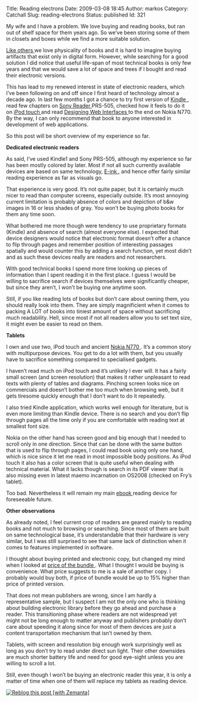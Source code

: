Title: Reading electrons
Date: 2009-03-08 18:45
Author: markos
Category: Catchall
Slug: reading-electrons
Status: published
Id: 321

<html>
 <body>
  <div>
   <p>
    My wife and I have a problem. We love buying and reading books, but ran out of shelf space for them years ago. So we’ve been storing some of them in closets and boxes while we find a more suitable solution.
   </p>
   <p>
    <a href="http://pdml.net/pipermail/pdml_pdml.net/2009-February/161396.html">
     Like others
    </a>
    we love physicality of books and it is hard to imagine buying artifacts that exist only in digital form. However, while searching for a good solution I did notice that useful life-span of most technical books is only few years and that we would save a lot of space and trees if I bought and read their electronic versions.
   </p>
   <p>
    This has lead to my renewed interest in state of electronic readers, which I’ve been following on and off since I first heard of technology almost a decade ago. In last few months I got a chance to try first version of
    <a class="zem_slink" href="http://www.amazon.com" rel="homepage" title="Amazon Kindle">
     Kindle
    </a>
    , read few chapters on
    <a class="zem_slink" href="http://en.wikipedia.org/wiki/Sony_Reader" rel="wikipedia" title="Sony Reader">
     Sony Reader
    </a>
    PRS-505, checked how it feels to do it on
    <a class="zem_slink" href="http://en.wikipedia.org/wiki/IPod_Touch" rel="wikipedia" title="IPod Touch">
     iPod touch
    </a>
    and read
    <a href="http://designingwebinterfaces.com/" title="Book's homepage">
     Designing Web Interfaces
    </a>
    to the end on Nokia N770. By the way, I can only recommend that book to anyone interested in development of web applications.
   </p>
   <p>
    So this post will be short overview of my experience so far.
   </p>
   <p>
    <strong>
     Dedicated electronic readers
    </strong>
   </p>
   <p>
    As said, I’ve used Kindle1 and Sony PRS-505, although my experience so far has been mostly colored by later. Most if not all such currently available devices are based on same technology,
    <a href="http://www.eink.com/">
     E-ink
    </a>
    , and hence offer fairly similar reading experience as far as visuals go.
   </p>
   <p>
    That experience is very good. It’s not quite paper, but it is certainly much nicer to read than computer screens, especially outside. It’s most annoying current limitation is probably absence of colors and depiction of b&amp;w images in 16 or less shades of gray. You won’t be buying photo books for them any time soon.
   </p>
   <p>
    What bothered me more though were tendency to use proprietary formats (Kindle) and absence of search (almost everyone else). I expected that device designers would notice that electronic format doesn’t offer a chance to flip through pages and remember position of interesting passages spatially and would counter this by adding a search function, yet most didn’t and as such these devices really are readers and not researchers.
   </p>
   <p>
    With good technical books I spend more time looking up pieces of information than I spent reading it in the first place. I guess I would be willing to sacrifice search if devices themselves were significantly cheaper, but since they aren’t, I won’t be buying one anytime soon.
   </p>
   <p>
    Still, if you like reading lots of books but don’t care about owning them, you should really look into them. They are simply magnificient when it comes to packing A LOT of books into tiniest amount of space without sacrificing much readability. Hell, since most if not all readers allow you to set text size, it might even be easier to read on them.
   </p>
   <p>
    <strong>
     Tablets
    </strong>
   </p>
   <p>
    I own and use two, iPod touch and ancient
    <a class="zem_slink" href="http://en.wikipedia.org/wiki/Nokia_770_Internet_Tablet" rel="wikipedia" title="Nokia 770 Internet Tablet">
     Nokia N770
    </a>
    . It’s a common story with multipurpose devices. You get to do a lot with them, but you usually have to sacrifice something compared to specialised gadgets.
   </p>
   <p>
    I haven’t read much on iPod touch and it’s unlikely I ever will. It has a fairly small screen (and screen resolution) that makes it rather unpleasant to read texts with plenty of tables and diagrams. Pinching screen looks nice on commercials and doesn’t bother me too much when browsing web, but it gets tiresome quickly enough that I don’t want to do it repeatedly.
   </p>
   <p>
    I also tried Kindle application, which works well enough for literature, but is even more limiting than Kindle device. There is no search and you don’t flip through pages all the time only if you are comfortable with reading text at smallest font size.
   </p>
   <p>
    Nokia on the other hand has screen good and big enough that I needed to scroll only in one direction. Since that can be done with the same button that is used to flip through pages, I could read book using only one hand, which is nice since it let me read in most impossible body positions. As iPod touch it also has a color screen that is quite useful when dealing with technical material. What it lacks though is search in its PDF viewer that is also missing even in latest maemo incarnation on OS2008 (checked on Fry’s tablet).
   </p>
   <p>
    Too bad. Nevertheless it will remain my main
    <a class="zem_slink" href="http://en.wikipedia.org/wiki/E-book" rel="wikipedia" title="E-book">
     ebook
    </a>
    reading device for foreseeable future.
   </p>
   <p>
    <strong>
     Other observations
    </strong>
   </p>
   <p>
    As already noted, I feel current crop of readers are geared mainly to reading books and not much to browsing or searching. Since most of them are built on same technological base, it’s understandable that their hardware is very similar, but I was still surprised to see that same lack of distinction when it comes to features implemented in software.
   </p>
   <p>
    I thought about buying printed and electronic copy, but changed my mind when I looked at
    <a href="http://oreilly.com/catalog/9780596516253/index.html">
     price of the bundle
    </a>
    . What I thought I would be buying is convenience. What price suggests to me is a sale of another copy. I probably would buy both, if price of bundle would be up to 15% higher than price of printed version.
   </p>
   <p>
    That does not mean publishers are wrong, since I am hardly a representative sample, but I suspect I am not the only one who is thinking about building electronic library before they go ahead and purchase a reader. This transitioning phase where readers are not widespread yet might not be long enough to matter anyway and publishers probably don’t care about speeding it along since for most of them devices are just a content transportation mechanism that isn’t owned by them.
   </p>
   <p>
    Tablets, with screen and resolution big enough work surprisingly well as long as you don’t try to read under direct sun light. Their other downsides are much shorter battery life and need for good eye-sight unless you are willing to scroll a lot.
   </p>
   <p>
    Still, even though I won’t be buying an electronic reader this year, it is only a matter of time when one of them will replace my tablets as reading device.
   </p>
   <div class="zemanta-pixie">
    <a class="zemanta-pixie-a" href="http://reblog.zemanta.com/zemified/458d3d42-d0f7-451d-a58b-58e4f57d963b/" title="Zemified by Zemanta">
     <img alt="Reblog this post [with Zemanta]" class="zemanta-pixie-img" src="http://img.zemanta.com/reblog_e.png?x-id=458d3d42-d0f7-451d-a58b-58e4f57d963b"/>
    </a>
    <span class="zem-script more-related">
     <script src="http://static.zemanta.com/readside/loader.js" type="text/javascript">
     </script>
    </span>
   </div>
  </div>
 </body>
</html>